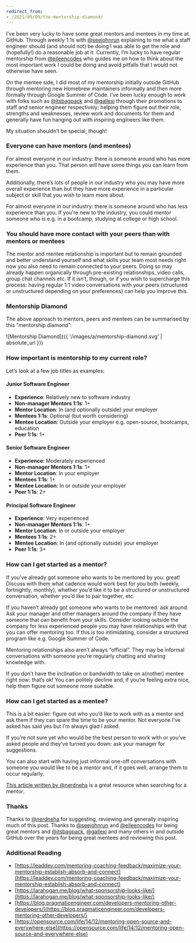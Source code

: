 ```yaml
---
redirect_from:
- /2021/09/09/the-mentorship-diamond/
---
```

I’ve been very lucky to have some great mentors and mentees in my time at GitHub. Through weekly 1:1s with [@seejohnrun](https://twitter.com/seejohnrun) explaining to me what a staff engineer should (and should not) be doing I was able to get the role and (hopefully!) do a reasonable job at it. Currently, I’m lucky to have regular mentorship from [@eileencodes](https://github.com/eileencodes) who guides me on how to think about the most important work I could be doing and avoid pitfalls that I would not otherwise have seen.

On the mentee side, I did most of my mentorship initially outside GitHub through mentoring new Homebrew maintainers informally and then more formally through Google Summer of Code. I’ve been lucky enough to work with folks such as [@itsbagpack](https://github.com/itsbagpack) and [@gallexi](https://github.com/gallexi) through their promotions to staff and senior engineer respectively; helping them figure out their role, strengths and weaknesses, review work and documents for them and generally have fun hanging out with inspiring engineers like them.

My situation shouldn’t be special, though!

### Everyone can have mentors (and mentees)

For almost everyone in our industry: there is someone around who has more experience than you. That person will have some things you can learn from them.

Additionally, there’s lots of people in our industry who you may have more overall experience than but they have more experience in a particular subject or skill that you wish to learn more about.

For almost everyone in our industry: there is someone around who has less experience than you. If you're new to the industry, you could mentor someone who is e.g. in a bootcamp, studying at college or high school.

### You should have more contact with your peers than with mentors or mentees

The mentor and mentee relationship is important but to remain grounded and better understand yourself and what skills your team most needs right now you also need to remain connected to your peers. Doing so may already happen organically through pre-existing relationships, video calls, group chat channels etc. If it isn’t, though, or if you wish to supercharge this process: having regular 1:1 video conversations with your peers (structured or unstructured depending on your preferences) can help you improve this.

### Mentorship Diamond

The above approach to mentors, peers and mentees can be summarised by this “mentorship diamond”:

![Mentorship Diamond]({{ '/images/a/mentorship-diamond.svg' | absolute_url }})

### How important is mentorship to my current role?

Let’s look at a few job titles as examples:

#### Junior Software Engineer

- **Experience**: Relatively new to software industry
- **Non-manager Mentors 1:1s**: 1+
- **Mentor Location**: In (and optionally outside) your employer
- **Mentees 1:1s**: Optional (but worth considering)
- **Mentee Location**: Outside your employer e.g. open-source, bootcamps, education
- **Peer 1:1s**: 1+

#### Senior Software Engineer

- **Experience**: Moderately experienced
- **Non-manager Mentors 1:1s**: 1+
- **Mentor Location**: In your employer
- **Mentees 1:1s**: 1+
- **Mentee Location**: In or outside your employer
- **Peer 1:1s**: 2+

#### Principal Software Engineer

- **Experience**: Very experienced
- **Non-manager Mentors 1:1s**: 1+
- **Mentor Location**: In or outside your employer
- **Mentees 1:1s**: 2+
- **Mentee Location**: In (and optionally outside) your employer
- **Peer 1:1s**: 3+

### How can I get started as a mentor?

If you’ve already got someone who wants to be mentored by you: great! Discuss with them what cadence would work best for you both (weekly, fortnightly, monthly), whether you’d like it to be a structured or unstructured conversation, whether you’d like to pair together, etc.

If you haven’t already got someone who wants to be mentored: ask around. Ask your manager and other managers around the company if they have someone that can benefit from your skills. Consider looking outside the company for less experienced people you may have relationships with that you can offer mentoring too. If this is too intimidating, consider a structured program like e.g. Google Summer of Code.

Mentoring relationships also aren’t always “official”. They may be informal conversations with someone you’re regularly chatting and sharing knowledge with.

If you don’t have the inclination or bandwidth to take on a(nother) mentee right now: that’s ok! You can politely decline and, if you’re feeling extra nice, help them figure out someone more suitable.

### How can I get started as a mentee?

This is a bit easier: figure out who you’d like to work with as a mentor and ask them if they can spare the time to be your mentor. Not everyone I’ve asked has said yes but I’m always glad I asked.

If you’re not sure yet who would be the best person to work with or you’ve asked people and they’ve turned you down: ask your manager for suggestions.

You can also start with having just informal one-off conversations with someone you would like to be a mentor and, if it goes well, arrange them to occur regularly.

[This article written by @nerdneha](https://leaddev.com/mentoring-coaching-feedback/maximize-your-mentorship-establish-absorb-and-connect) is a great resource when searching for a mentor.

### Thanks

Thanks to [@nerdneha](https://github.com/nerdneha) for suggesting, reviewing and generally inspiring much of this post. Thanks to [@seejohnrun](https://twitter.com/seejohnrun) and [@eileencodes](https://github.com/eileencodes) for being great mentors and [@itsbagpack](https://github.com/itsbagpack), [@gallexi](https://github.com/gallexi) and many others in and outside GitHub over the years for being great mentees and reviewing this post.

### Additional Reading

- [https://leaddev.com/mentoring-coaching-feedback/maximize-your-mentorship-establish-absorb-and-connect](https://leaddev.com/mentoring-coaching-feedback/maximize-your-mentorship-establish-absorb-and-connect)
- [https://larahogan.me/blog/what-sponsorship-looks-like/](https://larahogan.me/blog/what-sponsorship-looks-like/)
- [https://blog.pragmaticengineer.com/developers-mentoring-other-developers/](https://blog.pragmaticengineer.com/developers-mentoring-other-developers/)
- [https://opensource.com/life/14/12/mentoring-open-source-and-everywhere-else](https://opensource.com/life/14/12/mentoring-open-source-and-everywhere-else)
